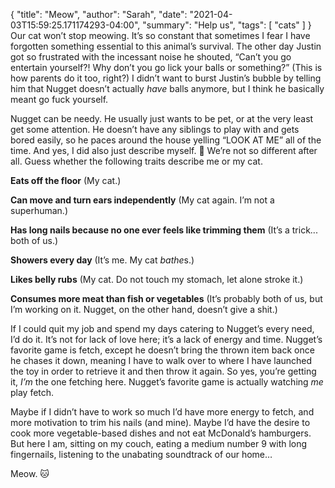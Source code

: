 {
    "title": "Meow",
    "author": "Sarah",
    "date": "2021-04-03T15:59:25.171174293-04:00",
    "summary": "Help us",
    "tags": [
        "cats"
    ]
}
Our cat won’t stop meowing. It’s so constant that sometimes I fear I
have forgotten something essential to this animal’s survival. The other
day Justin got so frustrated with the incessant noise he shouted, “Can’t
you go entertain yourself?\! Why don’t you go lick your balls or
something?” (This is how parents do it too, right?) I didn’t want to
burst Justin’s bubble by telling him that Nugget doesn’t actually *have*
balls anymore, but I think he basically meant go fuck yourself.

Nugget can be needy. He usually just wants to be pet, or at the very
least get some attention. He doesn’t have any siblings to play with and
gets bored easily, so he paces around the house yelling “LOOK AT ME” all
of the time. And yes, I did also just describe myself. :facepalm: We’re
not so different after all. Guess whether the following traits describe
me or my cat.

**Eats off the floor** (My cat.)

**Can move and turn ears independently** (My cat again. I’m not a
superhuman.)

**Has long nails because no one ever feels like trimming them** (It’s a
trick... both of us.)

**Showers every day** (It’s me. My cat *bathe*s.)

**Likes belly rubs** (My cat. Do not touch my stomach, let alone stroke
it.)

**Consumes more meat than fish or vegetables** (It’s probably both of
us, but I’m working on it. Nugget, on the other hand, doesn’t give a
shit.)

If I could quit my job and spend my days catering to Nugget’s every
need, I’d do it. It’s not for lack of love here; it’s a lack of energy
and time. Nugget’s favorite game is fetch, except he doesn’t bring the
thrown item back once he chases it down, meaning I have to walk over to
where I have launched the toy in order to retrieve it and then throw it
again. So yes, you’re getting it, *I’m* the one fetching here. Nugget’s
favorite game is actually watching *me* play fetch.

Maybe if I didn’t have to work so much I’d have more energy to fetch,
and more motivation to trim his nails (and mine). Maybe I’d have the
desire to cook more vegetable-based dishes and not eat McDonald’s
hamburgers. But here I am, sitting on my couch, eating a medium number 9
with long fingernails, listening to the unabating soundtrack of our
home…

Meow. :cat:
